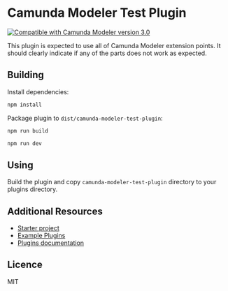 # Camunda Modeler Test Plugin

[![Compatible with Camunda Modeler version 3.0](https://img.shields.io/badge/Camunda%20Modeler-3.0+-blue.svg)](https://github.com/camunda/camunda-modeler)

This plugin is expected to use all of Camunda Modeler extension points. It should clearly indicate if any of the parts does not work as expected.

## Building

Install dependencies:

```sh
npm install
```

Package plugin to `dist/camunda-modeler-test-plugin`:

```sh
npm run build

npm run dev
```

## Using

Build the plugin and copy `camunda-modeler-test-plugin` directory to your plugins directory.

## Additional Resources

* [Starter project](https://github.com/camunda/camunda-modeler-plugin-example)
* [Example Plugins](https://github.com/camunda/camunda-modeler-plugins)
* [Plugins documentation](https://github.com/camunda/camunda-modeler/tree/master/docs/plugins)

## Licence

MIT